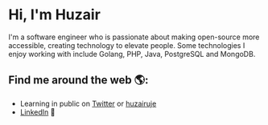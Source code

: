 # Hi, I'm Huzair

I'm a software engineer who is passionate about making open-source more accessible, creating technology to elevate people. Some technologies I enjoy working with include Golang, PHP, Java, PostgreSQL and MongoDB.


## Find me around the web 🌎:
- Learning in public on <a href="https://twitter.com/HuzairUje">Twitter</a> or <a href="https://huzairuje.github.io/portfolio/">huzairuje</a> 
- <a href="https://www.linkedin.com/in/muhammadhuzair-327479b2/">LinkedIn</a> 💼